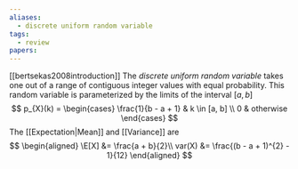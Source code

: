 ```yaml
---
aliases:
  - discrete uniform random variable
tags:
  - review
papers:
---
```

[[bertsekas2008introduction]]
The *discrete uniform random variable* takes one out of a range of contiguous integer values with equal probability. This random variable is parameterized by the limits of the interval $[a, b]$
$$
p_{X}(k) = \begin{cases}
\frac{1}{b - a + 1} & k \in [a, b] \\
0 & otherwise
\end{cases}
$$
The [[Expectation|Mean]] and [[Variance]] are
$$
\begin{aligned}
\E[X] &= \frac{a + b}{2}\\
var(X) &= \frac{(b - a + 1)^{2} - 1}{12}
\end{aligned}
$$
